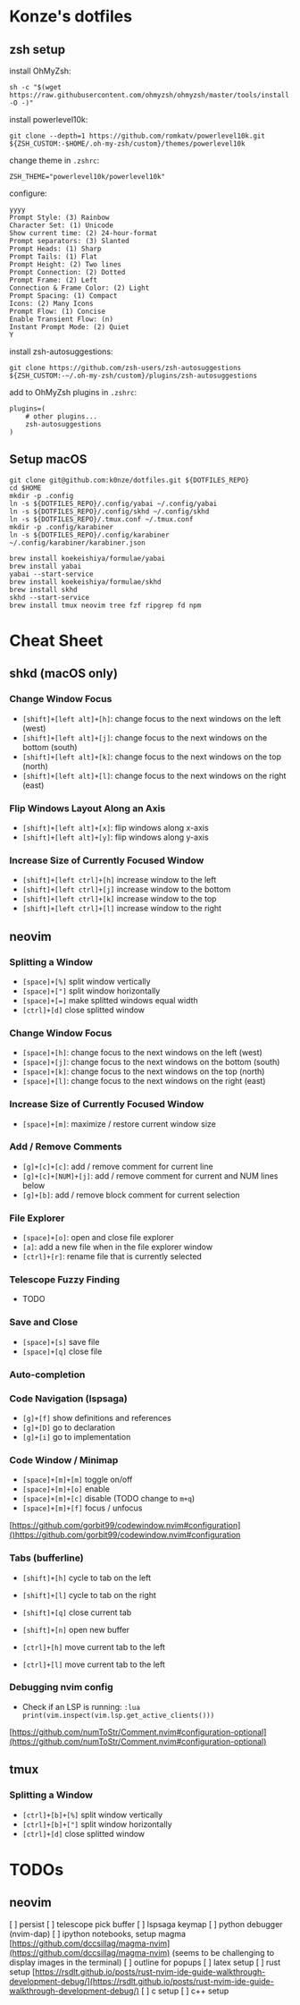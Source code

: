 # Konze's dotfiles

## zsh setup

install OhMyZsh:
```
sh -c "$(wget https://raw.githubusercontent.com/ohmyzsh/ohmyzsh/master/tools/install.sh -O -)"
```

install powerlevel10k:
```
git clone --depth=1 https://github.com/romkatv/powerlevel10k.git ${ZSH_CUSTOM:-$HOME/.oh-my-zsh/custom}/themes/powerlevel10k
```
change theme in `.zshrc`:
```
ZSH_THEME="powerlevel10k/powerlevel10k"
```
configure:
```
yyyy
Prompt Style: (3) Rainbow
Character Set: (1) Unicode
Show current time: (2) 24-hour-format
Prompt separators: (3) Slanted
Prompt Heads: (1) Sharp
Prompt Tails: (1) Flat
Prompt Height: (2) Two lines
Prompt Connection: (2) Dotted
Prompt Frame: (2) Left
Connection & Frame Color: (2) Light
Prompt Spacing: (1) Compact
Icons: (2) Many Icons
Prompt Flow: (1) Concise
Enable Transient Flow: (n)
Instant Prompt Mode: (2) Quiet
Y
```

install zsh-autosuggestions:
```
git clone https://github.com/zsh-users/zsh-autosuggestions ${ZSH_CUSTOM:-~/.oh-my-zsh/custom}/plugins/zsh-autosuggestions
```
add to OhMyZsh plugins in `.zshrc`:
```
plugins=( 
    # other plugins...
    zsh-autosuggestions
)
```

## Setup macOS

```
git clone git@github.com:k0nze/dotfiles.git ${DOTFILES_REPO}
cd $HOME
mkdir -p .config
ln -s ${DOTFILES_REPO}/.config/yabai ~/.config/yabai
ln -s ${DOTFILES_REPO}/.config/skhd ~/.config/skhd
ln -s ${DOTFILES_REPO}/.tmux.conf ~/.tmux.conf
mkdir -p .config/karabiner
ln -s ${DOTFILES_REPO}/.config/karabiner ~/.config/karabiner/karabiner.json
```

```
brew install koekeishiya/formulae/yabai
brew install yabai
yabai --start-service
brew install koekeishiya/formulae/skhd
brew install skhd
skhd --start-service
brew install tmux neovim tree fzf ripgrep fd npm
```

# Cheat Sheet
## shkd (macOS only)
### Change Window Focus

* `[shift]+[left alt]+[h]`: change focus to the next windows on the left (west)
* `[shift]+[left alt]+[j]`: change focus to the next windows on the bottom (south)
* `[shift]+[left alt]+[k]`: change focus to the next windows on the top (north)
* `[shift]+[left alt]+[l]`: change focus to the next windows on the right (east)

### Flip Windows Layout Along an Axis

* `[shift]+[left alt]+[x]`: flip windows along x-axis 
* `[shift]+[left alt]+[y]`: flip windows along y-axis

### Increase Size of Currently Focused Window

* `[shift]+[left ctrl]+[h]` increase window to the left
* `[shift]+[left ctrl]+[j]` increase window to the bottom
* `[shift]+[left ctrl]+[k]` increase window to the top
* `[shift]+[left ctrl]+[l]` increase window to the right

## neovim
### Splitting a Window 

* `[space]+[%]` split window vertically
* `[space]+["]` split window horizontally
* `[space]+[=]` make splitted windows equal width
* `[ctrl]+[d]` close splitted window 

### Change Window Focus 

* `[space]+[h]`: change focus to the next windows on the left (west)
* `[space]+[j]`: change focus to the next windows on the bottom (south)
* `[space]+[k]`: change focus to the next windows on the top (north)
* `[space]+[l]`: change focus to the next windows on the right (east)

### Increase Size of Currently Focused Window

* `[space]+[m]`: maximize / restore current window size 

### Add / Remove Comments

* `[g]+[c]+[c]`: add / remove comment for current line
* `[g]+[c]+[NUM]+[j]`: add / remove comment for current and NUM lines below
* `[g]+[b]`: add / remove block comment for current selection

### File Explorer

* `[space]+[o]`: open and close file explorer 
* `[a]`: add a new file when in the file explorer window 
* `[ctrl]+[r]`: rename file that is currently selected 

### Telescope Fuzzy Finding

* TODO 

### Save and Close

* `[space]+[s]` save file
* `[space]+[q]` close file

### Auto-completion

### Code Navigation (lspsaga)

* `[g]+[f]` show definitions and references
* `[g]+[D]` go to declaration
* `[g]+[i]` go to implementation

### Code Window / Minimap 

* `[space]+[m]+[m]` toggle on/off
* `[space]+[m]+[o]` enable
* `[space]+[m]+[c]` disable (TODO change to `m+q`)
* `[space]+[m]+[f]` focus / unfocus

[https://github.com/gorbit99/codewindow.nvim#configuration]()https://github.com/gorbit99/codewindow.nvim#configuration

### Tabs (bufferline)

* `[shift]+[h]` cycle to tab on the left 
* `[shift]+[l]` cycle to tab on the right
* `[shift]+[q]` close current tab 
* `[shift]+[n]` open new buffer

* `[ctrl]+[h]` move current tab to the left 
* `[ctrl]+[l]` move current tab to the left 

### Debugging nvim config

* Check if an LSP is running: `:lua print(vim.inspect(vim.lsp.get_active_clients()))`

[https://github.com/numToStr/Comment.nvim#configuration-optional](https://github.com/numToStr/Comment.nvim#configuration-optional)


## tmux
### Splitting a Window

* `[ctrl]+[b]+[%]` split window vertically
* `[ctrl]+[b]+["]` split window horizontally
* `[ctrl]+[d]` close splitted window 

# TODOs
## neovim

[ ] persist
[ ] telescope pick buffer 
[ ] lspsaga keymap 
[ ] python debugger (nvim-dap)
[ ] ipython notebooks, setup magma [https://github.com/dccsillag/magma-nvim](https://github.com/dccsillag/magma-nvim) (seems to be challenging to display images in the terminal)
[ ] outline for popups 
[ ] latex setup 
[ ] rust setup [https://rsdlt.github.io/posts/rust-nvim-ide-guide-walkthrough-development-debug/](https://rsdlt.github.io/posts/rust-nvim-ide-guide-walkthrough-development-debug/)
[ ] c setup 
[ ] c++ setup 


